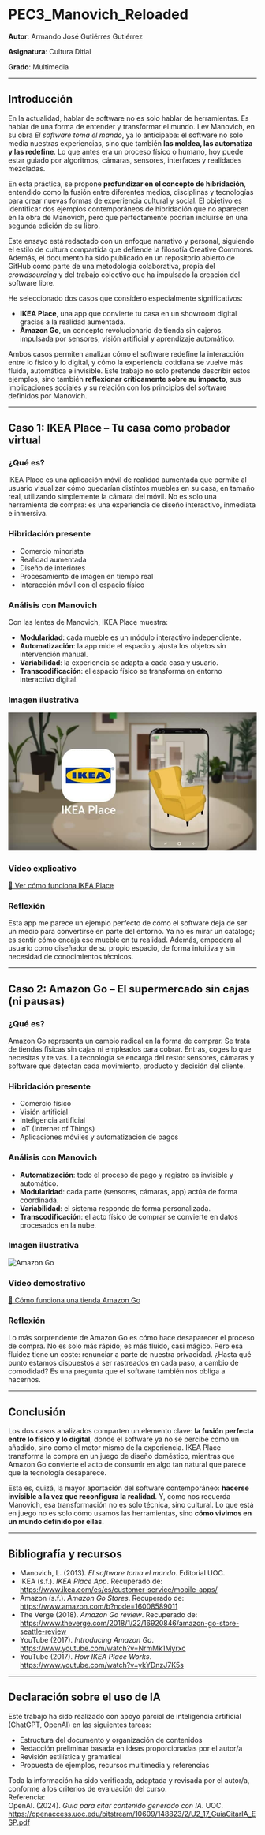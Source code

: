 # PEC3_Manovich_Reloaded

**Autor**: Armando José Gutiérres Gutiérrez

**Asignatura**: Cultura Ditial

**Grado**: Multimedia

---

## Introducción

En la actualidad, hablar de software no es solo hablar de herramientas. Es hablar de una forma de entender y transformar el mundo. Lev Manovich, en su obra *El software toma el mando*, ya lo anticipaba: el software no solo media nuestras experiencias, sino que también **las moldea, las automatiza y las redefine**. Lo que antes era un proceso físico o humano, hoy puede estar guiado por algoritmos, cámaras, sensores, interfaces y realidades mezcladas.

En esta práctica, se propone **profundizar en el concepto de hibridación**, entendido como la fusión entre diferentes medios, disciplinas y tecnologías para crear nuevas formas de experiencia cultural y social. El objetivo es identificar dos ejemplos contemporáneos de hibridación que no aparecen en la obra de Manovich, pero que perfectamente podrían incluirse en una segunda edición de su libro.

Este ensayo está redactado con un enfoque narrativo y personal, siguiendo el estilo de cultura compartida que defiende la filosofía Creative Commons. Además, el documento ha sido publicado en un repositorio abierto de GitHub como parte de una metodología colaborativa, propia del *crowdsourcing* y del trabajo colectivo que ha impulsado la creación del software libre.

He seleccionado dos casos que considero especialmente significativos:

- **IKEA Place**, una app que convierte tu casa en un showroom digital gracias a la realidad aumentada.
- **Amazon Go**, un concepto revolucionario de tienda sin cajeros, impulsada por sensores, visión artificial y aprendizaje automático.

Ambos casos permiten analizar cómo el software redefine la interacción entre lo físico y lo digital, y cómo la experiencia cotidiana se vuelve más fluida, automática e invisible. Este trabajo no solo pretende describir estos ejemplos, sino también **reflexionar críticamente sobre su impacto**, sus implicaciones sociales y su relación con los principios del software definidos por Manovich.

---

## Caso 1: IKEA Place – Tu casa como probador virtual

### ¿Qué es?

IKEA Place es una aplicación móvil de realidad aumentada que permite al usuario visualizar cómo quedarían distintos muebles en su casa, en tamaño real, utilizando simplemente la cámara del móvil. No es solo una herramienta de compra: es una experiencia de diseño interactivo, inmediata e inmersiva.

### Hibridación presente

- Comercio minorista
- Realidad aumentada
- Diseño de interiores
- Procesamiento de imagen en tiempo real
- Interacción móvil con el espacio físico

### Análisis con Manovich

Con las lentes de Manovich, IKEA Place muestra:
- **Modularidad**: cada mueble es un módulo interactivo independiente.
- **Automatización**: la app mide el espacio y ajusta los objetos sin intervención manual.
- **Variabilidad**: la experiencia se adapta a cada casa y usuario.
- **Transcodificación**: el espacio físico se transforma en entorno interactivo digital.

### Imagen ilustrativa  
![IKEA Place](./IKEA-Place-app-.jpg)

### Video explicativo  
[🔗 Ver cómo funciona IKEA Place](https://www.youtube.com/watch?v=ykYDnzJ7K5s)

### Reflexión

Esta app me parece un ejemplo perfecto de cómo el software deja de ser un medio para convertirse en parte del entorno. Ya no es mirar un catálogo; es sentir cómo encaja ese mueble en tu realidad. Además, empodera al usuario como diseñador de su propio espacio, de forma intuitiva y sin necesidad de conocimientos técnicos.

---

## Caso 2: Amazon Go – El supermercado sin cajas (ni pausas)

### ¿Qué es?

Amazon Go representa un cambio radical en la forma de comprar. Se trata de tiendas físicas sin cajas ni empleados para cobrar. Entras, coges lo que necesitas y te vas. La tecnología se encarga del resto: sensores, cámaras y software que detectan cada movimiento, producto y decisión del cliente.

### Hibridación presente

- Comercio físico
- Visión artificial
- Inteligencia artificial
- IoT (Internet of Things)
- Aplicaciones móviles y automatización de pagos

### Análisis con Manovich

- **Automatización**: todo el proceso de pago y registro es invisible y automático.
- **Modularidad**: cada parte (sensores, cámaras, app) actúa de forma coordinada.
- **Variabilidad**: el sistema responde de forma personalizada.
- **Transcodificación**: el acto físico de comprar se convierte en datos procesados en la nube.

### Imagen ilustrativa  
![Amazon Go](https://cdn.vox-cdn.com/thumbor/mGFxgkKWBHyP6kTIoH4ZtfgVVds=/0x0:2040x1360/920x613/filters:focal(857x517:1183x843):format(webp)/cdn.vox-cdn.com/uploads/chorus_image/image/58568723/akrales_181127_3093_0054.0.jpg)

### Video demostrativo  
[🔗 Cómo funciona una tienda Amazon Go](https://www.youtube.com/watch?v=NrmMk1Myrxc)

### Reflexión

Lo más sorprendente de Amazon Go es cómo hace desaparecer el proceso de compra. No es solo más rápido; es más fluido, casi mágico. Pero esa fluidez tiene un coste: renunciar a parte de nuestra privacidad. ¿Hasta qué punto estamos dispuestos a ser rastreados en cada paso, a cambio de comodidad? Es una pregunta que el software también nos obliga a hacernos.

---

## Conclusión

Los dos casos analizados comparten un elemento clave: **la fusión perfecta entre lo físico y lo digital**, donde el software ya no se percibe como un añadido, sino como el motor mismo de la experiencia. IKEA Place transforma la compra en un juego de diseño doméstico, mientras que Amazon Go convierte el acto de consumir en algo tan natural que parece que la tecnología desaparece.

Esta es, quizá, la mayor aportación del software contemporáneo: **hacerse invisible a la vez que reconfigura la realidad**. Y, como nos recuerda Manovich, esa transformación no es solo técnica, sino cultural. Lo que está en juego no es solo cómo usamos las herramientas, sino **cómo vivimos en un mundo definido por ellas**.

---

## Bibliografía y recursos

- Manovich, L. (2013). *El software toma el mando*. Editorial UOC.  
- IKEA (s.f.). *IKEA Place App*. Recuperado de: https://www.ikea.com/es/es/customer-service/mobile-apps/  
- Amazon (s.f.). *Amazon Go Stores*. Recuperado de: https://www.amazon.com/b?node=16008589011  
- The Verge (2018). *Amazon Go review*. Recuperado de: https://www.theverge.com/2018/1/22/16920846/amazon-go-store-seattle-review  
- YouTube (2017). *Introducing Amazon Go*. https://www.youtube.com/watch?v=NrmMk1Myrxc  
- YouTube (2017). *How IKEA Place Works*. https://www.youtube.com/watch?v=ykYDnzJ7K5s  

---

## Declaración sobre el uso de IA

Este trabajo ha sido realizado con apoyo parcial de inteligencia artificial (ChatGPT, OpenAI) en las siguientes tareas:

- Estructura del documento y organización de contenidos  
- Redacción preliminar basada en ideas proporcionadas por el autor/a  
- Revisión estilística y gramatical  
- Propuesta de ejemplos, recursos multimedia y referencias  

Toda la información ha sido verificada, adaptada y revisada por el autor/a, conforme a los criterios de evaluación del curso.  
Referencia:  
OpenAI. (2024). *Guía para citar contenido generado con IA*. UOC. https://openaccess.uoc.edu/bitstream/10609/148823/2/U2_17_GuiaCitarIA_ESP.pdf

